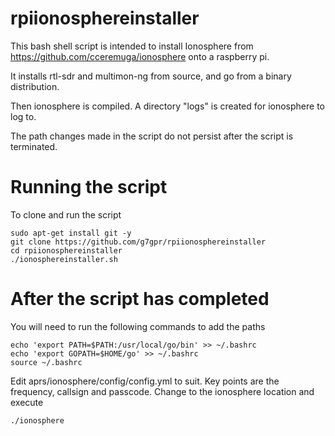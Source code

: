 # rpiionosphereinstaller

This bash shell script is intended to install Ionosphere from https://github.com/cceremuga/ionosphere onto a raspberry pi.

It installs rtl-sdr and multimon-ng from source, and go from a binary distribution.

Then ionosphere is compiled. A directory "logs" is created for ionosphere to log to. 

The path changes made in the script do not persist after the script is terminated.

# Running the script

To clone and run the script

```
sudo apt-get install git -y
git clone https://github.com/g7gpr/rpiionosphereinstaller 
cd rpiionosphereinstaller
./ionosphereinstaller.sh
```

# After the script has completed

You will need to run the following commands to add the paths 

```
echo 'export PATH=$PATH:/usr/local/go/bin' >> ~/.bashrc
echo 'export GOPATH=$HOME/go' >> ~/.bashrc
source ~/.bashrc
```

Edit aprs/ionosphere/config/config.yml to suit. Key points are the frequency, callsign and passcode. Change to the ionosphere location and execute

```
./ionosphere
```


